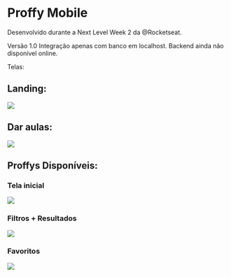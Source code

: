 # Proffy Mobile

Desenvolvido durante a Next Level Week 2 da @Rocketseat.

Versão 1.0
Integração apenas com banco em localhost.
Backend ainda não disponível online.

Telas:

## Landing:
![](https://i.imgur.com/atvQIRj.png)

## Dar aulas:
![](https://i.imgur.com/Jnn5bWc.png)

## Proffys Disponíveis:
### Tela inicial
![](https://i.imgur.com/gBvRLe5.png)
### Filtros + Resultados
![](https://i.imgur.com/GB5D8fY.png)
### Favoritos
![](https://i.imgur.com/zfaSplR.png)